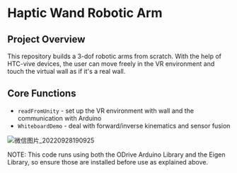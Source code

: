 # Haptic Wand Robotic Arm
## Project Overview
This repository builds a 3-dof robotic arms from scratch. With the help of HTC-vive devices, the user can move freely in the VR environment and touch the virtual wall as if it's a real wall.
 
## Core Functions
- `readFromUnity` - set up the VR environment with wall and the communication with Arduino
- `WhiteboardDemo` - deal with forward/inverse kinematics and sensor fusion


![微信图片_20220928190925](https://user-images.githubusercontent.com/85860671/192868311-8eade77b-f3fc-491f-a0eb-82c5af31082f.jpg)


NOTE: This code runs using both the ODrive Arduino Library and the Eigen Library, so ensure those are installed before use as explained above.
